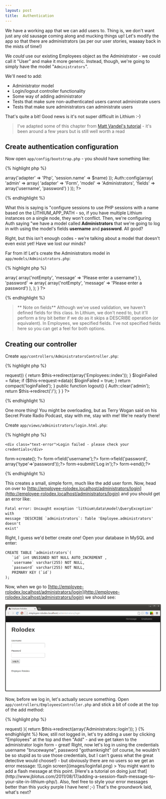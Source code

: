 ```yaml
---
layout: post
title:  Authentication
---
```


We have a working app that we can add users to. Thing is, we don't want just any old sausage coming along and mucking things up! Let's modify the app so that there are administrators (as per our user stories, waaaay back in the mists of time!)

We *could* use our existing Employees object as the Administrator - we could call it "User" and make it more generic. Instead, though, we're going to simply have the model "`Administrators`".

We'll need to add:

* Administrator model
* Login/logout controller functionality
* Some way of adding administrator
* Tests that make sure non-authenticated users cannot administrate users
* Tests that make sure administrators can administrate users

That's quite a bit! Good news is it's not super difficult in Lithium :-)

> I've adapted some of this chapter from [Matt Vandel's tutorial](https://sites.google.com/a/mattvanandel.com/lithium-framework/home) - it's been around a few years but is still well worth a read

## Create authentication configuration

Now open `app/config/bootstrap.php` - you should have something like:

{% highlight php %}
<?php

// ...

/**
 * This file contains configuration for session (and/or cookie) storage, and
 * user or web service authentication.
 */
// require __DIR__ . '/bootstrap/session.php';
{% endhighlight %}

Uncomment that line so that session.php is getting included.

Open up `app/config/bootstrap/session.php`. Here's mine - don't just blindly copy it (not that I think you would! I have every confidence in you!), but have a read through it first and take note of the comments in the default version. Might be a good idea to keep those comments in there rather than dump them :-)

{% highlight php %}
<?php
use lithium\security\Auth;
use lithium\storage\Session;

$name = basename(LITHIUM_APP_PATH);
Session::config(array(
    'default' => array('adapter' => 'Php', 'session.name' => $name)
));

Auth::config(array(
	'admin' => array(
		'adapter' => 'Form',
		'model'   => 'Administrators',
		'fields'  => array('username', 'password')
	)
));
?>
{% endhighlight %}

What this is saying is "configure sessions to use PHP sessions with a name based on the LITHIUM_APP_PATH - so, if you have multiple Lithium instances on a single node, they won't conflict. Then, we're configuring Auth saying "we have a model called **Administrators** that we're going to log in with using the model's fields **username** and **password**. All good?

Right, but this isn't enough codes - we're talking about a model that doesn't even exist yet! Have we lost our minds?

Far from it! Let's create the Administrators model in `app/models/Administrators.php`:

{% highlight php %}
<?php
namespace app\models;

class Administrators extends \lithium\data\Model {
    public $validates = array(
        'username' => array(
            array('notEmpty', 'message' => 'Please enter a username')
        ),
        'password' => array(
            array('notEmpty', 'message' => 'Please enter a password')
        ),
    );
}
?>
{% endhighlight %}

> ** Note on fields** Although we've used validation, we haven't defined fields for this class. In Lithium, we don't need to, but it'll perform a tiny bit better if we do as it skips a DESCRIBE operation (or equivalent). In Employees, we specified fields. I've not specified fields here so you can get a feel for both options.

## Creating our controller

Create `app/controllers/AdministratorsController.php`:

{% highlight php %}
<?php
namespace app\controllers;

use lithium\security\Auth;

class AdministratorsController extends \lithium\action\Controller {

	public function login() {
		if (Auth::check('admin', $this->request)) {
			return $this->redirect(array('Employees::index'));
		}
		
		$loginFailed = false;
		if ($this->request->data){
			$loginFailed = true;
		}
		return compact('loginFailed');
	}

	public function logout() {
        Auth::clear('admin');
        return $this->redirect('/');
    }
}
?>
{% endhighlight %}

One more thing! You might be overloading, but as Terry Wogan said on his Secret Pirate Radio Podcast, stay with me, stay with me! We're nearly there!

Create `app/views/administrators/login.html.php`:

{% highlight php %}
<?php if ($loginFailed): ?>
	<div class="text-error">Login failed - please check your credentials</div>
<?php endif; ?>
<?=$this->form->create(); ?>
<?=$this->form->field('username');?>
<?=$this->form->field('password', array('type'=>'password'));?>
<?=$this->form->submit('Log in');?>
<?=$this->form->end();?>
{% endhighlight %}

This creates a small, simple form, much like the add user form. Now, head on over to [http://employee-rolodex.localhost/administrators/login](http://employee-rolodex.localhost/administrators/login) and you should get an error like:

    Fatal error: Uncaught exception 'lithium\data\model\QueryException' with
    message 'DESCRIBE `administrators`: Table 'Employee.administrators' doesn't
    exist'

Right, I guess we'd better create one! Open your database in MySQL and enter:

	CREATE TABLE `administrators`( 
	   `id` int UNSIGNED NOT NULL AUTO_INCREMENT , 
	   `username` varchar(255) NOT NULL, 
	   `password` varchar(255) NOT NULL, 
	   PRIMARY KEY (`id`)
	);

Now, when we go to [http://employee-rolodex.localhost/administrators/login](http://employee-rolodex.localhost/administrators/login) we should see:

![Login screen](images/loginscreen.png)

Now, before we log in, let's actually secure something. Open `app/controllers/EmployeesController.php` and stick a bit of code at the top of the add method:

{% highlight php %}
<?php
// ...
use lithium\security\Auth;
// ...

	public function add() {
		if ( !Auth::check('admin', $this->request) ){
			return $this->redirect(array('Administrators::login'));
		}
{% endhighlight %}

Now, still not logged in, let's try adding a user by clicking "Employees" at the top and then "Add" - and we get taken to the administrator login form - great!

Right, now let's log in using the credentials username "brucewayne", password "gothamknight" (of course, he wouldn't be so stupid as to use those credentials, but I can't guess what the great detective would choose!) - but obviously there are no users so we get an error message:

![Login screen](images/loginfail.png)

> You might want to add a flash message at this point. [Here's a tutorial on doing just that](http://www.jblotus.com/2011/08/17/adding-a-session-flash-message-to-your-site-in-lithium-php/). Also, feel free to style your error messages better than this yucky purple I have here! ;-)

That's the groundwork laid, what's next?